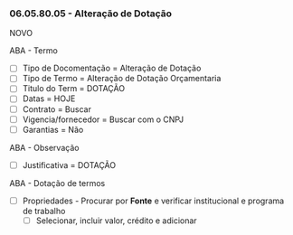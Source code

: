 ### 06.05.80.05 - Alteração de Dotação
NOVO

ABA - Termo
  - [ ] Tipo de Docomentação = Alteração de Dotação
  - [ ] Tipo de Termo = Alteração de Dotação Orçamentaria
  - [ ] Titulo do Term = DOTAÇÃO
  - [ ] Datas = HOJE
  - [ ] Contrato = Buscar
  - [ ] Vigencia/fornecedor = Buscar com o CNPJ
  - [ ] Garantias = Não

ABA - Observação
  - [ ] Justificativa = DOTAÇÃO

ABA - Dotação de termos
  - [ ] Propriedades - Procurar por **Fonte** e verificar institucional e programa de trabalho
    - [ ] Selecionar, incluir valor, crédito e adicionar
